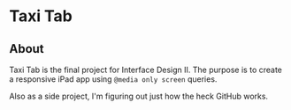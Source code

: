 # Taxi Tab
## About
Taxi Tab is the final project for Interface Design II.
The purpose is to create a responsive iPad app using `@media only screen` queries.

Also as a side project, I'm figuring out just how the heck GitHub works.